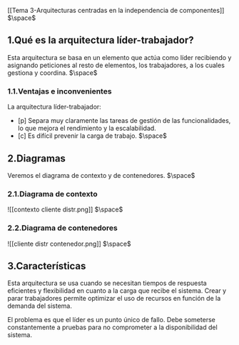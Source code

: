 [[Tema 3-Arquitecturas centradas en la independencia de componentes]]
$\space$
## 1.Qué es la arquitectura líder-trabajador?
Esta arquitectura se basa en un elemento que actúa como líder recibiendo y asignando peticiones al resto de elementos, los trabajadores, a los cuales gestiona y coordina. 
$\space$
### 1.1.Ventajas e inconvenientes
La arquitectura líder-trabajador:
+ [p] Separa muy claramente las tareas de gestión de las funcionalidades, lo que mejora el rendimiento y la escalabilidad.
+ [c] Es difícil prevenir la carga de trabajo.
$\space$
## 2.Diagramas
Veremos el diagrama de contexto y de contenedores.
$\space$
### 2.1.Diagrama de contexto

![[contexto cliente distr.png]]
$\space$
### 2.2.Diagrama de contenedores

![[cliente distr contenedor.png]]
$\space$
## 3.Características
Esta arquitectura se usa cuando se necesitan tiempos de respuesta eficientes y flexibilidad en cuanto a la carga que recibe el sistema. Crear y parar trabajadores permite optimizar el uso de recursos en función de la demanda del sistema. 

El problema es que el líder es un punto único de fallo. Debe someterse constantemente a pruebas para no comprometer a la disponibilidad del sistema.